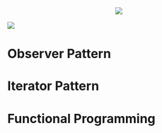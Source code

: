 <div align="center">
  <img src="https://user-images.githubusercontent.com/61476935/115932575-9432b200-a463-11eb-802d-5a056f7dbb85.png">
</div>
<br>
<img src="https://img.shields.io/static/v1?label=JavaScript&message=Library&color=pink&style=for-the-badge&logo=JavaScript"/>

<h1>
  Observer Pattern
</h1>

<h1>
  Iterator Pattern
</h1>

<h1>
  Functional Programming
</h1>


 
